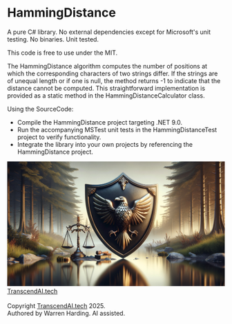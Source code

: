 # HammingDistance

A pure C# library. No external dependencies except for Microsoft's unit testing. No binaries. Unit tested.

This code is free to use under the MIT.

The HammingDistance algorithm computes the number of positions at which the corresponding characters of two strings differ. If the strings are of unequal length or if one is null, the method returns -1 to indicate that the distance cannot be computed. This straightforward implementation is provided as a static method in the HammingDistanceCalculator class.

Using the SourceCode:
- Compile the HammingDistance project targeting .NET 9.0.
- Run the accompanying MSTest unit tests in the HammingDistanceTest project to verify functionality.
- Integrate the library into your own projects by referencing the HammingDistance project.

![AI Image](aiimage.jpg)
[TranscendAI.tech](https://TranscendAI.tech)<br>
<br>
Copyright [TranscendAI.tech](https://TranscendAI.tech) 2025.</br>
Authored by Warren Harding. AI assisted.
